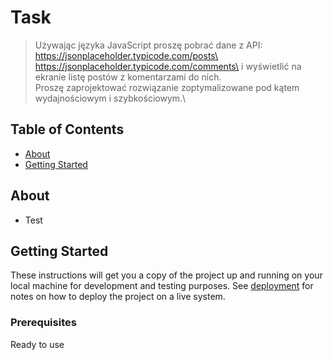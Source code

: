 # Task 

> Używając języka JavaScript proszę pobrać dane z API:\
> https://jsonplaceholder.typicode.com/posts\
> https://jsonplaceholder.typicode.com/comments\
> i wyświetlić na ekranie listę postów z komentarzami do nich.\
> Proszę zaprojektować rozwiązanie zoptymalizowane pod kątem \
> wydajnościowym i szybkościowym.\

## Table of Contents

- [About](#about)
- [Getting Started](#getting_started)

## About <a name = "about"></a>

-  Test

## Getting Started <a name = "getting_started"></a>

These instructions will get you a copy of the project up and running on your local machine for development and testing purposes. See [deployment](#deployment) for notes on how to deploy the project on a live system.

### Prerequisites

Ready to use